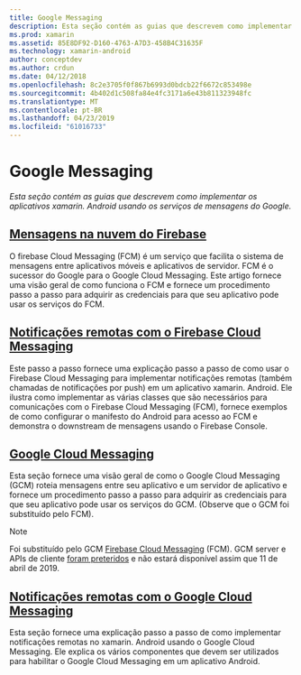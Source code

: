 ```yaml
---
title: Google Messaging
description: Esta seção contém as guias que descrevem como implementar os aplicativos xamarin. Android usando os serviços de mensagens do Google.
ms.prod: xamarin
ms.assetid: 85E8DF92-D160-4763-A7D3-458B4C31635F
ms.technology: xamarin-android
author: conceptdev
ms.author: crdun
ms.date: 04/12/2018
ms.openlocfilehash: 8c2e3705f0f867b6993d0bdcb22f6672c853498e
ms.sourcegitcommit: 4b402d1c508fa84e4fc3171a6e43b811323948fc
ms.translationtype: MT
ms.contentlocale: pt-BR
ms.lasthandoff: 04/23/2019
ms.locfileid: "61016733"
---
```

# <a name="google-messaging"></a>Google Messaging

_Esta seção contém as guias que descrevem como implementar os aplicativos xamarin. Android usando os serviços de mensagens do Google._

## <a name="firebase-cloud-messagingfirebase-cloud-messagingmd"></a>[Mensagens na nuvem do Firebase](firebase-cloud-messaging.md)

O firebase Cloud Messaging (FCM) é um serviço que facilita o sistema de mensagens entre aplicativos móveis e aplicativos de servidor. FCM é o sucessor do Google para o Google Cloud Messaging. Este artigo fornece uma visão geral de como funciona o FCM e fornece um procedimento passo a passo para adquirir as credenciais para que seu aplicativo pode usar os serviços do FCM.

## <a name="remote-notifications-with-firebase-cloud-messagingremote-notifications-with-fcmmd"></a>[Notificações remotas com o Firebase Cloud Messaging](remote-notifications-with-fcm.md)

Este passo a passo fornece uma explicação passo a passo de como usar o Firebase Cloud Messaging para implementar notificações remotas (também chamadas de notificações por push) em um aplicativo xamarin. Android. Ele ilustra como implementar as várias classes que são necessários para comunicações com o Firebase Cloud Messaging (FCM), fornece exemplos de como configurar o manifesto do Android para acesso ao FCM e demonstra o downstream de mensagens usando o Firebase Console.

## <a name="google-cloud-messaginggoogle-cloud-messagingmd"></a>[Google Cloud Messaging](google-cloud-messaging.md)

Esta seção fornece uma visão geral de como o Google Cloud Messaging (GCM) roteia mensagens entre seu aplicativo e um servidor de aplicativo e fornece um procedimento passo a passo para adquirir as credenciais para que seu aplicativo pode usar os serviços do GCM. (Observe que o GCM foi substituído pelo FCM).

> [!NOTE]
> Foi substituído pelo GCM [Firebase Cloud Messaging](~/android/data-cloud/google-messaging/firebase-cloud-messaging.md) (FCM).
> GCM server e APIs de cliente [foram preteridos](https://firebase.googleblog.com/2018/04/time-to-upgrade-from-gcm-to-fcm.html) e não estará disponível assim que 11 de abril de 2019.

## <a name="remote-notifications-with-google-cloud-messagingremote-notifications-with-gcmmd"></a>[Notificações remotas com o Google Cloud Messaging](remote-notifications-with-gcm.md)

Esta seção fornece uma explicação passo a passo de como implementar notificações remotas no xamarin. Android usando o Google Cloud Messaging.
Ele explica os vários componentes que devem ser utilizados para habilitar o Google Cloud Messaging em um aplicativo Android.


